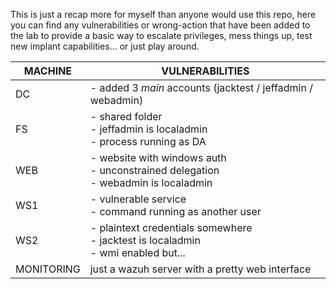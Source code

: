 This is just a recap more for myself than anyone would use this repo, here you can find any vulnerabilities or wrong-action that have been added to the lab to provide a basic way to escalate privileges, mess things up, test new implant capabilities... or just play around.

| MACHINE    | VULNERABILITIES                                                                          |
|------------|------------------------------------------------------------------------------------------|
| DC         | - added 3 *main* accounts (jacktest / jeffadmin / webadmin)<br>                          |
| FS         | - shared folder<br>- jeffadmin is localadmin<br>- process running as DA                  |
| WEB        | - website with windows auth<br>- unconstrained delegation<br>- webadmin is localadmin    |
| WS1        | - vulnerable service<br>- command running as another user                                |
| WS2        | - plaintext credentials somewhere<br>- jacktest is localadmin<br>- wmi enabled but...    |
| MONITORING | just a wazuh server with a pretty web interface                                          |
